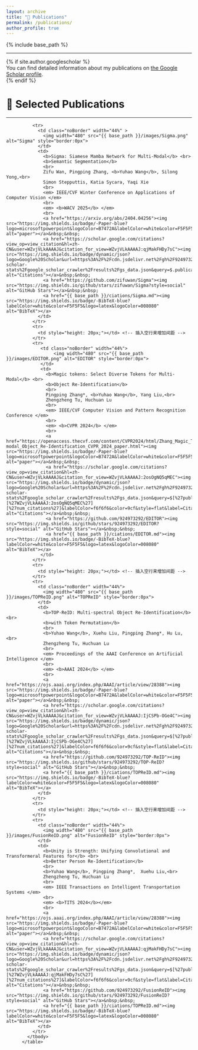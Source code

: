 ```yaml
---
layout: archive
title: "📖 Publications"
permalink: /publications/
author_profile: true
---
```


<style>
table, th, td {
  border: none;
  border-collapse: collapse;
}
</style>

{% include base_path %}

<hr>
{% if site.author.googlescholar %}
  <div class="wordwrap">You can find detailed information about my publications on <a href="{{site.author.googlescholar}}">the Google Scholar profile</a>.</div>
{% endif %}

<br>

# 📝 Selected Publications
<hr>
<font face="helvetica, ariel, &#39;sans serif&#39;">
        <table cellspacing="0" cellpadding="0" class="noBorder" style="text-align:center">
            <tbody>
              
              <tr>
                <td class="noBorder" width="44%" >
                  <img width="480" src="{{ base_path }}/images/Sigma.png" alt="Sigma" style="border:0px">
                </td>
                <td>
                  <b>Sigma: Siamese Mamba Network for Multi-Modal</b> <br>
                  <b>Semantic Segmentation</b>
                  <br>
                  Zifu Wan, Pingping Zhang, <b>Yuhao Wang</b>, Silong Yong,<br>
                  Simon Stepputtis, Katia Sycara, Yaqi Xie
                  <br>
                  <em> IEEE/CVF Winter Conference on Applications of Computer Vision </em>
                  <br>
                  <em> <b>WACV 2025</b> </em>
                  <br>
                  <a href="https://arxiv.org/abs/2404.04256"><img src="https://img.shields.io/badge/-Paper-blue?logo=microsoftpowerpoint&logoColor=B7472A&labelColor=white&color=F5F5F5&style=flat" alt="paper"></a>&nbsp;&nbsp;
                  <a href="https://scholar.google.com/citations?view_op=view_citation&hl=zh-CN&user=WZvjVLkAAAAJ&citation_for_view=WZvjVLkAAAAJ:qjMakFHDy7sC"><img src="https://img.shields.io/badge/dynamic/json?logo=Google%20Scholar&url=https%3A%2F%2Fcdn.jsdelivr.net%2Fgh%2F924973292%2F924973292.github.io%40google-scholar-stats%2Fgoogle_scholar_crawler%2Fresults%2Fgs_data.json&query=$.publications['WZvjVLkAAAAJ:qjMakFHDy7sC'].num_citations&labelColor=f6f6f6&color=9cf&style=flat&label=Citations" alt="Citations"></a>&nbsp;&nbsp;
                  <a href="https://github.com/zifuwan/Sigma"><img src="https://img.shields.io/github/stars/zifuwan/Sigma?style=social" alt="GitHub Stars"></a>&nbsp;&nbsp;
                  <a href="{{ base_path }}/ciations/Sigma.md"><img src="https://img.shields.io/badge/-BibTeX-blue?labelColor=white&color=F5F5F5&logo=latex&logoColor=008080" alt="BibTeX"></a>
                </td>
              </tr>
              <tr>
                <td style="height: 20px;"></td> <!-- 插入空行来增加间距 -->
              </tr>
              <tr>
                 <td class="noBorder" width="44%">
                      <img width="480" src="{{ base_path }}/images/EDITOR.png" alt="EDITOR" style="border:0px">
                 </td>
                 <td>
                   <b>Magic tokens: Select Diverse Tokens for Multi-Modal</b> <br>
                   <b>Object Re-Identification</b>
                   <br>
                   Pingping Zhang*, <b>Yuhao Wang</b>, Yang Liu,<br>
                   Zhengzheng Tu, Huchuan Lu
                   <br>
                   <em> IEEE/CVF Computer Vision and Pattern Recognition Conference </em>
                   <br>
                   <em> <b>CVPR 2024</b> </em>
                   <br>
                   <a href="https://openaccess.thecvf.com/content/CVPR2024/html/Zhang_Magic_Tokens_Select_Diverse_Tokens_for_Multi-modal_Object_Re-Identification_CVPR_2024_paper.html"><img src="https://img.shields.io/badge/-Paper-blue?logo=microsoftpowerpoint&logoColor=B7472A&labelColor=white&color=F5F5F5&style=flat" alt="paper"></a>&nbsp;&nbsp;
                   <a href="https://scholar.google.com/citations?view_op=view_citation&hl=zh-CN&user=WZvjVLkAAAAJ&citation_for_view=WZvjVLkAAAAJ:2osOgNQ5qMEC"><img src="https://img.shields.io/badge/dynamic/json?logo=Google%20Scholar&url=https%3A%2F%2Fcdn.jsdelivr.net%2Fgh%2F924973292%2F924973292.github.io%40google-scholar-stats%2Fgoogle_scholar_crawler%2Fresults%2Fgs_data.json&query=$[%27publications%27][%27WZvjVLkAAAAJ:2osOgNQ5qMEC%27][%27num_citations%27]&labelColor=f6f6f6&color=9cf&style=flat&label=Citations" alt="Citations"></a>&nbsp;&nbsp;
                   <a href="https://github.com/924973292/EDITOR"><img src="https://img.shields.io/github/stars/924973292/EDITOR?style=social" alt="GitHub Stars"></a>&nbsp;&nbsp;
                   <a href="{{ base_path }}/ciations/EDITOR.md"><img src="https://img.shields.io/badge/-BibTeX-blue?labelColor=white&color=F5F5F5&logo=latex&logoColor=008080" alt="BibTeX"></a>
                 </td>
              </tr>
              <tr>
                <td style="height: 20px;"></td> <!-- 插入空行来增加间距 -->
              </tr>
              <tr>
                <td class="noBorder" width="44%">
                  <img width="480" src="{{ base_path }}/images/TOPReID.png" alt="TOPReID" style="border:0px">
                </td>
                <td>
                  <b>TOP-ReID: Multi-spectral Object Re-Identification</b> <br>
                  <b>with Token Permutation</b>
                  <br>
                  <b>Yuhao Wang</b>, Xuehu Liu, Pingping Zhang*, Hu Lu,<br>
                  Zhengzheng Tu, Huchuan Lu
                  <br>
                  <em> Proceedings of the AAAI Conference on Artificial Intelligence </em>
                  <br>
                  <em> <b>AAAI 2024</b> </em>
                  <br>
                  <a href="https://ojs.aaai.org/index.php/AAAI/article/view/28388"><img src="https://img.shields.io/badge/-Paper-blue?logo=microsoftpowerpoint&logoColor=B7472A&labelColor=white&color=F5F5F5&style=flat" alt="paper"></a>&nbsp;&nbsp;
                  <a href="https://scholar.google.com/citations?view_op=view_citation&hl=zh-CN&user=WZvjVLkAAAAJ&citation_for_view=WZvjVLkAAAAJ:IjCSPb-OGe4C"><img src="https://img.shields.io/badge/dynamic/json?logo=Google%20Scholar&url=https%3A%2F%2Fcdn.jsdelivr.net%2Fgh%2F924973292%2F924973292.github.io%40google-scholar-stats%2Fgoogle_scholar_crawler%2Fresults%2Fgs_data.json&query=$[%27publications%27][%27WZvjVLkAAAAJ:IjCSPb-OGe4C%27][%27num_citations%27]&labelColor=f6f6f6&color=9cf&style=flat&label=Citations" alt="Citations"></a>&nbsp;&nbsp;
                  <a href="https://github.com/924973292/TOP-ReID"><img src="https://img.shields.io/github/stars/924973292/TOP-ReID?style=social" alt="GitHub Stars"></a>&nbsp;&nbsp;
                  <a href="{{ base_path }}/ciations/TOPReID.md"><img src="https://img.shields.io/badge/-BibTeX-blue?labelColor=white&color=F5F5F5&logo=latex&logoColor=008080" alt="BibTeX"></a>
                </td>
              </tr>
              <tr>
                <td style="height: 20px;"></td> <!-- 插入空行来增加间距 -->
              </tr>
              <tr>
                <td class="noBorder" width="44%">
                  <img width="480" src="{{ base_path }}/images/FusionReID.png" alt="FusionReID" style="border:0px">
                </td>
                <td>
                  <b>Unity is Strength: Unifying Convolutional and Transformeral Features for</b> <br>
                  <b>Better Person Re-Identification</b>
                  <br>
                  <b>Yuhao Wang</b>, Pingping Zhang*,  Xuehu Liu,<br>
                  Zhengzheng Tu, Huchuan Lu
                  <br>
                  <em> IEEE Transactions on Intelligent Transportation Systems </em>
                  <br>
                  <em> <b>TITS 2024</b></em>
                  <br>
                  <a href="https://ojs.aaai.org/index.php/AAAI/article/view/28388"><img src="https://img.shields.io/badge/-Paper-blue?logo=microsoftpowerpoint&logoColor=B7472A&labelColor=white&color=F5F5F5&style=flat" alt="paper"></a>&nbsp;&nbsp;
                  <a href="https://scholar.google.com/citations?view_op=view_citation&hl=zh-CN&user=WZvjVLkAAAAJ&citation_for_view=WZvjVLkAAAAJ:qjMakFHDy7sC"><img src="https://img.shields.io/badge/dynamic/json?logo=Google%20Scholar&url=https%3A%2F%2Fcdn.jsdelivr.net%2Fgh%2F924973292%2F924973292.github.io%40google-scholar-stats%2Fgoogle_scholar_crawler%2Fresults%2Fgs_data.json&query=$[%27publications%27][%27WZvjVLkAAAAJ:qjMakFHDy7sC%27][%27num_citations%27]&labelColor=f6f6f6&color=9cf&style=flat&label=Citations" alt="Citations"></a>&nbsp;&nbsp;
                  <a href="https://github.com/924973292/FusionReID"><img src="https://img.shields.io/github/stars/924973292/FusionReID?style=social" alt="GitHub Stars"></a>&nbsp;&nbsp;
                  <a href="{{ base_path }}/ciations/TOPReID.md"><img src="https://img.shields.io/badge/-BibTeX-blue?labelColor=white&color=F5F5F5&logo=latex&logoColor=008080" alt="BibTeX"></a>
                </td>
              </tr>
            </tbody>
          </table>
</font>

<!-- {% for post in site.publications reversed %}
  {% include archive-single.html %}
{% endfor %}  -->